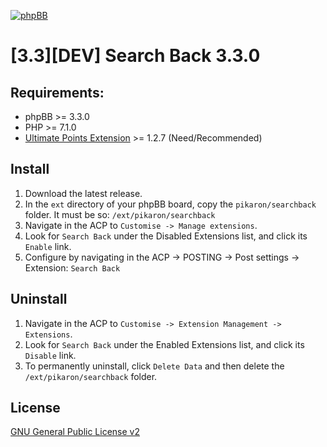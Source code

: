 [![phpBB](https://www.phpbb.com/theme/images/logos/blue/160x52.png)](http://www.phpbb.com)

# [3.3][DEV] Search Back 3.3.0

## Requirements:
* phpBB >= 3.3.0
* PHP >= 7.1.0
* [Ultimate Points Extension](http://www.dmzx-web.net/viewtopic.php?f=66&t=2415) >= 1.2.7 (Need/Recommended)

## Install
1. Download the latest release.
2. In the `ext` directory of your phpBB board, copy the `pikaron/searchback` folder. It must be so: `/ext/pikaron/searchback`
3. Navigate in the ACP to `Customise -> Manage extensions`.
4. Look for `Search Back` under the Disabled Extensions list, and click its `Enable` link.
5. Configure by navigating in the ACP -> POSTING -> Post settings -> Extension: `Search Back`

## Uninstall
1. Navigate in the ACP to `Customise -> Extension Management -> Extensions`.
2. Look for `Search Back` under the Enabled Extensions list, and click its `Disable` link.
3. To permanently uninstall, click `Delete Data` and then delete the `/ext/pikaron/searchback` folder.

## License
[GNU General Public License v2](http://opensource.org/licenses/GPL-2.0)
